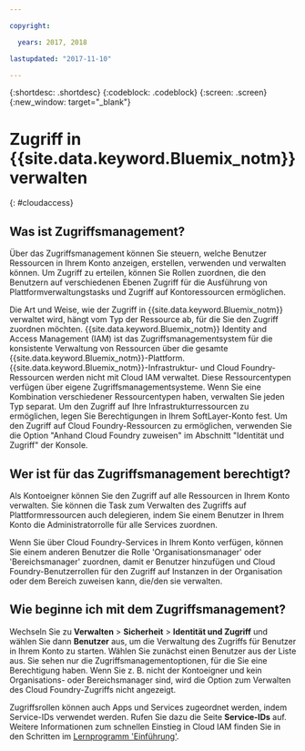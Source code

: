 ```yaml
---

copyright:

  years: 2017, 2018

lastupdated: "2017-11-10"

---
```


{:shortdesc: .shortdesc}
{:codeblock: .codeblock}
{:screen: .screen}
{:new_window: target="_blank"}

# Zugriff in {{site.data.keyword.Bluemix_notm}} verwalten
{: #cloudaccess}

## Was ist Zugriffsmanagement?

Über das Zugriffsmanagement können Sie steuern, welche Benutzer Ressourcen in Ihrem Konto anzeigen, erstellen, verwenden und verwalten können. Um Zugriff zu erteilen, können Sie Rollen zuordnen, die den Benutzern auf verschiedenen Ebenen Zugriff für die Ausführung von Plattformverwaltungstasks und Zugriff auf Kontoressourcen ermöglichen.

Die Art und Weise, wie der Zugriff in {{site.data.keyword.Bluemix_notm}} verwaltet wird, hängt vom Typ der Ressource ab, für die Sie den Zugriff zuordnen möchten. {{site.data.keyword.Bluemix_notm}} Identity and Access Management (IAM) ist das Zugriffsmanagementsystem für die konsistente Verwaltung von Ressourcen über die gesamte {{site.data.keyword.Bluemix_notm}}-Plattform. {{site.data.keyword.Bluemix_notm}}-Infrastruktur- und Cloud Foundry-Ressourcen werden nicht mit Cloud IAM verwaltet. Diese Ressourcentypen verfügen über eigene Zugriffsmanagementsysteme. Wenn Sie eine Kombination verschiedener Ressourcentypen haben, verwalten Sie jeden Typ separat. Um den Zugriff auf Ihre Infrastrukturressourcen zu ermöglichen, legen Sie Berechtigungen in Ihrem SoftLayer-Konto fest. Um den Zugriff auf Cloud Foundry-Ressourcen zu ermöglichen, verwenden Sie die Option "Anhand Cloud Foundry zuweisen" im Abschnitt "Identität und Zugriff" der Konsole.

## Wer ist für das Zugriffsmanagement berechtigt?

Als Kontoeigner können Sie den Zugriff auf alle Ressourcen in Ihrem Konto verwalten. Sie können die Task zum Verwalten des Zugriffs auf Plattformressourcen auch delegieren, indem Sie einem Benutzer in Ihrem Konto die Administratorrolle für alle Services zuordnen.

Wenn Sie über Cloud Foundry-Services in Ihrem Konto verfügen, können Sie einem anderen Benutzer die Rolle 'Organisationsmanager' oder 'Bereichsmanager' zuordnen, damit er Benutzer hinzufügen und Cloud Foundry-Benutzerrollen für den Zugriff auf Instanzen in der Organisation oder dem Bereich zuweisen kann, die/den sie verwalten.


## Wie beginne ich mit dem Zugriffsmanagement?

Wechseln Sie zu **Verwalten** &gt; **Sicherheit** &gt; **Identität und Zugriff** und wählen Sie dann  **Benutzer** aus, um die Verwaltung des Zugriffs für Benutzer in Ihrem Konto zu starten. Wählen Sie zunächst einen Benutzer aus der Liste aus. Sie sehen nur die Zugriffsmanagementoptionen, für die Sie eine Berechtigung haben. Wenn Sie z. B. nicht der Kontoeigner und kein Organisations- oder Bereichsmanager sind, wird die Option zum Verwalten des Cloud Foundry-Zugriffs nicht angezeigt.

Zugriffsrollen können auch Apps und Services zugeordnet werden, indem Service-IDs verwendet werden. Rufen Sie dazu die Seite **Service-IDs** auf. Weitere Informationen zum schnellen Einstieg in Cloud IAM finden Sie in den Schritten im [Lernprogramm 'Einführung'](/docs/iam/quickstart.html#getstarted).
